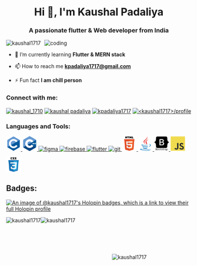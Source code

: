   <h1 align="center">Hi 👋, I'm Kaushal Padaliya</h1>
<h3 align="center">A passionate flutter & Web developer from India</h3>

<img align = "right" alt = "coding" width = 400 src = "https://user-images.githubusercontent.com/55389276/140866485-8fb1c876-9a8f-4d6a-98dc-08c4981eaf70.gif">

<p align="left"> <img src="https://komarev.com/ghpvc/?username=kaushal1717&label=Profile%20views&color=0e75b6&style=flat" alt="kaushal1717" /> </p>

- 🌱 I’m currently learning **Flutter & MERN stack**

- 📫 How to reach me **kpadaliya1717@gmail.com**

- ⚡ Fun fact **I am chill person**

<h3 align="left">Connect with me:</h3>
<p align="left">
<a href="https://twitter.com/kaushal_1710" target="blank"><img align="center" src="https://raw.githubusercontent.com/rahuldkjain/github-profile-readme-generator/master/src/images/icons/Social/twitter.svg" alt="kaushal_1710" height="30" width="40" /></a>
<a href="https://linkedin.com/in/kaushal padaliya" target="blank"><img align="center" src="https://raw.githubusercontent.com/rahuldkjain/github-profile-readme-generator/master/src/images/icons/Social/linked-in-alt.svg" alt="kaushal padaliya" height="30" width="40" /></a>
<a href="https://www.leetcode.com/kpadaliya1717" target="blank"><img align="center" src="https://raw.githubusercontent.com/rahuldkjain/github-profile-readme-generator/master/src/images/icons/Social/leet-code.svg" alt="kpadaliya1717" height="30" width="40" /></a>
<a href="https://auth.geeksforgeeks.org/user/<kaushal1717>/profile" target="blank"><img align="center" src="https://raw.githubusercontent.com/rahuldkjain/github-profile-readme-generator/master/src/images/icons/Social/geeks-for-geeks.svg" alt="<kaushal1717>/profile" height="30" width="40" /></a>
</p>

<h3 align="left">Languages and Tools:</h3>
<p align="left"> <a href="https://www.cprogramming.com/" target="_blank" rel="noreferrer"> <img src="https://raw.githubusercontent.com/devicons/devicon/master/icons/c/c-original.svg" alt="c" width="40" height="40"/> </a> <a href="https://www.w3schools.com/cpp/" target="_blank" rel="noreferrer"> <img src="https://raw.githubusercontent.com/devicons/devicon/master/icons/cplusplus/cplusplus-original.svg" alt="cplusplus" width="40" height="40"/> </a> <a href="https://www.figma.com/" target="_blank" rel="noreferrer"> <img src="https://www.vectorlogo.zone/logos/figma/figma-icon.svg" alt="figma" width="40" height="40"/> </a> <a href="https://firebase.google.com/" target="_blank" rel="noreferrer"> <img src="https://www.vectorlogo.zone/logos/firebase/firebase-icon.svg" alt="firebase" width="40" height="40"/> </a> <a href="https://flutter.dev" target="_blank" rel="noreferrer"> <img src="https://www.vectorlogo.zone/logos/flutterio/flutterio-icon.svg" alt="flutter" width="40" height="40"/> </a> <a href="https://git-scm.com/" target="_blank" rel="noreferrer"> <img src="https://www.vectorlogo.zone/logos/git-scm/git-scm-icon.svg" alt="git" width="40" height="40"/> </a> <a href="https://www.w3.org/html/" target="_blank" rel="noreferrer"> <img src="https://raw.githubusercontent.com/devicons/devicon/master/icons/html5/html5-original-wordmark.svg" alt="html5" width="40" height="40"/> </a> <a href="https://www.java.com" target="_blank" rel="noreferrer"> <img src="https://raw.githubusercontent.com/devicons/devicon/master/icons/java/java-original.svg" alt="java" width="40" height="40"/> </a> <a href="https://getbootstrap.com" target="_blank" rel="noreferrer"> <img src="https://raw.githubusercontent.com/devicons/devicon/master/icons/bootstrap/bootstrap-plain-wordmark.svg" alt="bootstrap" width="40" height="40"/> </a><a href="https://developer.mozilla.org/en-US/docs/Web/JavaScript" target="_blank" rel="noreferrer"> <img src="https://raw.githubusercontent.com/devicons/devicon/master/icons/javascript/javascript-original.svg" alt="javascript" width="40" height="40"/></a></p><a href="https://www.w3schools.com/css/" target="_blank" rel="noreferrer"> <img src="https://raw.githubusercontent.com/devicons/devicon/master/icons/css3/css3-original-wordmark.svg" alt="css3" width="40" height="40"/> </a>

## Badges: 

[![An image of @kaushal1717's Holopin badges, which is a link to view their full Holopin profile](https://holopin.me/kaushal1717)](https://holopin.io/@kaushal1717)

<p><img align="left" src="https://github-readme-stats.vercel.app/api?username=kaushal1717&show_icons=true&locale=en" alt="kaushal1717" /></p>

<div><img align="left" src="https://github-readme-streak-stats.herokuapp.com/?user=kaushal1717&" alt="kaushal1717"/></div>

<p><img align="center" src="https://github-readme-stats.vercel.app/api/top-langs?username=kaushal1717&show_icons=true&locale=en&layout=compact" alt="kaushal1717" style= "padding:100px"/></p>


